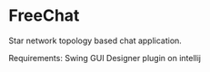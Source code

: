 # FreeChat
Star network topology based chat application.

Requirements:
Swing GUI Designer plugin on intellij
